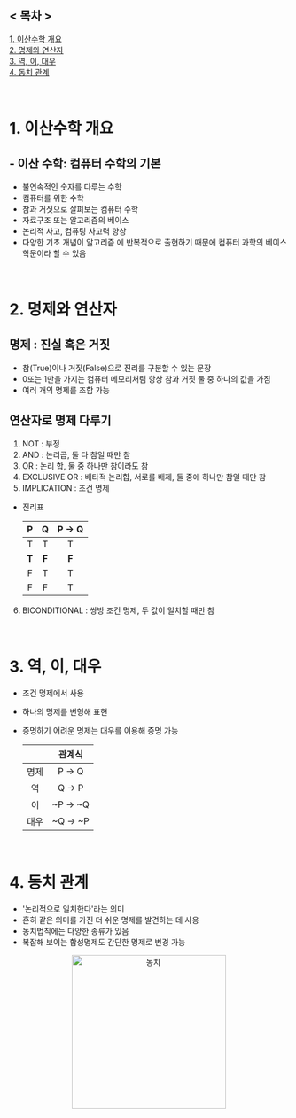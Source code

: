 ## < 목차 >

[1. 이산수학 개요](#1-이산수학-개요)  
[2. 명제와 연산자](#2-명제와-연산자)  
[3. 역, 이, 대우](#3-역,-이,-대우)  
[4. 동치 관계](#4-동치-관계)

</br>

# 1. 이산수학 개요

## - 이산 수학: 컴퓨터 수학의 기본

- 불연속적인 숫자를 다루는 수학
- 컴퓨터를 위한 수학
- 참과 거짓으로 살펴보는 컴퓨터 수학
- 자료구조 또는 알고리즘의 베이스
- 논리적 사고, 컴퓨팅 사고력 향상
- 다양한 기초 개념이 알고리즘 에 반복적으로 출현하기 때문에 컴퓨터 과학의 베이스 학문이라 할 수 있음

</br>

# 2. 명제와 연산자

## 명제 : 진실 혹은 거짓

- 참(True)이나 거짓(False)으로 진리를 구분할 수 있는 문장
- 0또는 1만을 가지는 컴퓨터 메모리처럼 항상 참과 거짓 둘 중 하나의 값을 가짐
- 여러 개의 명제를 조합 가능

## 연산자로 명제 다루기

1. NOT : 부정
2. AND : 논리곱, 둘 다 참일 때만 참
3. OR : 논리 합, 둘 중 하나만 참이라도 참
4. EXCLUSIVE OR : 배타적 논리합, 서로를 배제, 둘 중에 하나만 참일 때만 참
5. IMPLICATION : 조건 명제

- 진리표

  |   P   |   Q   | P -> Q |
  | :---: | :---: | :----: |
  |   T   |   T   |   T    |
  | **T** | **F** | **F**  |
  |   F   |   T   |   T    |
  |   F   |   F   |   T    |

6. BICONDITIONAL : 쌍방 조건 명제, 두 값이 일치할 때만 참

</br>

# 3. 역, 이, 대우

- 조건 명제에서 사용
- 하나의 명제를 변형해 표현
- 증명하기 어려운 명제는 대우를 이용해 증명 가능

  |      |  관계식  |
  | :--: | :------: |
  | 명제 |  P -> Q  |
  |  역  |  Q -> P  |
  |  이  | ~P -> ~Q |
  | 대우 | ~Q -> ~P |

</br>

# 4. 동치 관계

- '논리적으로 일치한다'라는 의미
- 흔히 같은 의미를 가진 더 쉬운 명제를 발견하는 데 사용
- 동치법칙에는 다양한 종류가 있음
- 복잡해 보이는 합성명제도 간단한 명제로 변경 가능
<p align="center"><img width="278" alt="동치" src="https://user-images.githubusercontent.com/89640705/147439176-1541c80e-7d36-480e-a820-cf1cc8d97d9e.png"></p>

